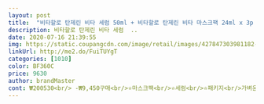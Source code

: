 ```yaml
---
layout: post 
title:  "비타할로 탄제린 비타 세럼 50ml + 비타할로 탄제린 비타 마스크팩 24ml x 3p 세트, 1개" 
description: 비타할로 탄제린 비타 세럼  ..
date: 2020-07-16 21:39:55 
img: https://static.coupangcdn.com/image/retail/images/427847303981182-c3e0222b-a965-4152-8815-0b847cd48c4f.jpg 
linkUrl: http://me2.do/FuiTUYgT 
categories: [1010] 
color: BF360C 
price: 9630 
author: brandMaster 
cont: ₩200530<br/> -₩9,450구매<br/>⭐️마스크팩<br/>⭐️세럼<br/>⭐️패키지<br/>가벼운 질감의 세럼이나 에센스가<br/>건강한 성분의 기본 모이스춰라이저만 충분히 발라도<br/>건성이라서 겨울되면 치덕치덕 여러개 바르고 흡수시키는데 오래걸리는 편이에요<br/>구달 청귤세럼 썼는데 다시 사려다가 이 제품도 유사성분이라 구매해 봤어요.<br/><br/>그대로 포장해서 선물하기도 넘넘 좋아보여요<br/>그래서 검색해보다가 이 제품이 눈에 띄었는데<br/>그래서 스킨과 크림위주로 스킨케어를 해왔는데<br/>그리고 같이 온 마스크팩도 좋아요<br/>노란박스 패키지부터 상큼함과 비타민 느낌 퐝퐝!<br/>당연 감사하게도 빨리 도착했구요.<br/><br/>마스크팩 하기 전에 밑에서부터 에센스(?)를 쭉쭉 끌어올려서 팩하길 추천드립니다<br/> 
---
```

 